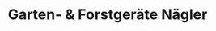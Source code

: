 ---
title: "Garten- & Forstgeräte Nägler"
url: /lanitz-hassel-tal/garten-und-forstgeraete-naegler/
shop: Allgemein
---